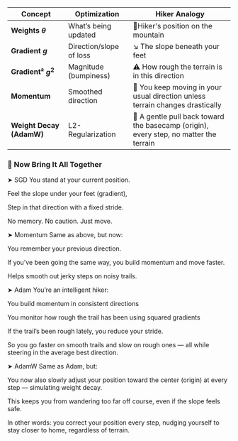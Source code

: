 | Concept                  | Optimization            | Hiker Analogy                                                                         |
| ------------------------ | ----------------------- | ------------------------------------------------------------------------------------- |
| **Weights $\theta$**     | What’s being updated    | 📍Hiker's position on the mountain                                                    |
| **Gradient $g$**         | Direction/slope of loss | ↘️ The slope beneath your feet                                                        |
| **Gradient² $g^2$**      | Magnitude (bumpiness)   | ⚠️ How rough the terrain is in this direction                                         |
| **Momentum**             | Smoothed direction      | 🧭 You keep moving in your usual direction unless terrain changes drastically         |
| **Weight Decay (AdamW)** | L2-Regularization          | 🧲 A gentle pull back toward the basecamp (origin), every step, no matter the terrain |



### 🚶 Now Bring It All Together
➤ SGD
You stand at your current position.

Feel the slope under your feet (gradient),

Step in that direction with a fixed stride.

No memory. No caution. Just move.

➤ Momentum
Same as above, but now:

You remember your previous direction.

If you’ve been going the same way, you build momentum and move faster.

Helps smooth out jerky steps on noisy trails.

➤ Adam
You’re an intelligent hiker:

You build momentum in consistent directions 

You monitor how rough the trail has been using squared gradients 

If the trail’s been rough lately, you reduce your stride.

So you go faster on smooth trails and slow on rough ones — all while steering in the average best direction.

➤ AdamW
Same as Adam, but:

You now also slowly adjust your position toward the center (origin) at every step — simulating weight decay.

This keeps you from wandering too far off course, even if the slope feels safe.

In other words: you correct your position every step, nudging yourself to stay closer to home, regardless of terrain.
